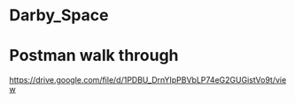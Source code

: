 # Darby_Space
# Postman walk through
https://drive.google.com/file/d/1PDBU_DrnYIpPBVbLP74eG2GUGistVo9t/view